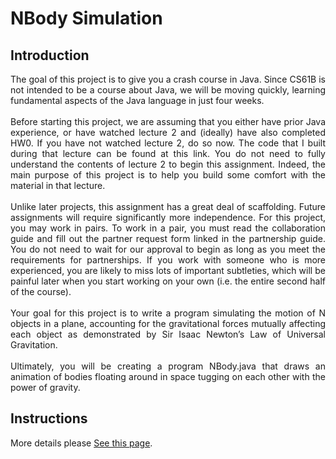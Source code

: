 # NBody Simulation

## Introduction
<p align="justify">
The goal of this project is to give you a crash course in Java. Since CS61B is not intended to be a course about Java, we will be moving quickly, learning fundamental aspects of the Java language in just four weeks.
<br><br>
Before starting this project, we are assuming that you either have prior Java experience, or have watched lecture 2 and (ideally) have also completed HW0. If you have not watched lecture 2, do so now. The code that I built during that lecture can be found at this link. You do not need to fully understand the contents of lecture 2 to begin this assignment. Indeed, the main purpose of this project is to help you build some comfort with the material in that lecture.
<br><br>
Unlike later projects, this assignment has a great deal of scaffolding. Future assignments will require significantly more independence. For this project, you may work in pairs. To work in a pair, you must read the collaboration guide and fill out the partner request form linked in the partnership guide. You do not need to wait for our approval to begin as long as you meet the requirements for partnerships. If you work with someone who is more experienced, you are likely to miss lots of important subtleties, which will be painful later when you start working on your own (i.e. the entire second half of the course).
<br><br>
Your goal for this project is to write a program simulating the motion of N objects in a plane, accounting for the gravitational forces mutually affecting each object as demonstrated by Sir Isaac Newton’s Law of Universal Gravitation.
<br><br>
Ultimately, you will be creating a program NBody.java that draws an animation of bodies floating around in space tugging on each other with the power of gravity.
</p>

## Instructions

More details please [See this page](https://sp18.datastructur.es/materials/proj/proj0/proj0).